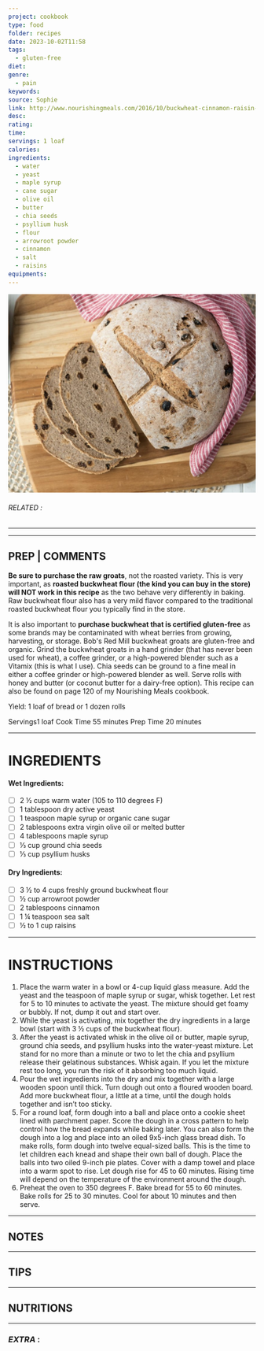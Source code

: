 ```yaml
---
project: cookbook
type: food
folder: recipes
date: 2023-10-02T11:58
tags:
  - gluten-free
diet: 
genre:
  - pain
keywords: 
source: Sophie
link: http://www.nourishingmeals.com/2016/10/buckwheat-cinnamon-raisin-bread-gluten.html?inf_contact_key=5d6bb72cf7dff699513443c3122647fd80bc91c8679b3c7366f6079677939230#more
desc: 
rating: 
time: 
servings: 1 loaf
calories: 
ingredients:
  - water
  - yeast
  - maple syrup
  - cane sugar
  - olive oil
  - butter
  - chia seeds
  - psyllium husk
  - flour
  - arrowroot powder
  - cinnamon
  - salt
  - raisins
equipments:
---
```


![IMAGE](image_713.png)

###### *RELATED* : 
---



---
## PREP | COMMENTS

**Be sure to purchase the raw groats**, not the roasted variety. This is very important, as **roasted buckwheat flour (the kind you can buy in the store) will NOT work in this recipe** as the two behave very differently in baking. Raw buckwheat flour also has a very mild flavor compared to the traditional roasted buckwheat flour you typically find in the store.

It is also important to **purchase buckwheat that is certified gluten-free** as some brands may be contaminated with wheat berries from growing, harvesting, or storage. Bob's Red Mill buckwheat groats are gluten-free and organic. Grind the buckwheat groats in a hand grinder (that has never been used for wheat), a coffee grinder, or a high-powered blender such as a Vitamix (this is what I use). Chia seeds can be ground to a fine meal in either a coffee grinder or high-powered blender as well. Serve rolls with honey and butter (or coconut butter for a dairy-free option). This recipe can also be found on page 120 of my Nourishing Meals cookbook.

Yield: 1 loaf of bread or 1 dozen rolls

Servings1 loaf
Cook Time 55 minutes
Prep Time 20 minutes

---
# INGREDIENTS

#### **Wet Ingredients:**

- [ ] 2 ½ cups warm water (105 to 110 degrees F)
- [ ] 1 tablespoon dry active yeast
- [ ] 1 teaspoon maple syrup or organic cane sugar
- [ ] 2 tablespoons extra virgin olive oil or melted butter
- [ ] 4 tablespoons maple syrup
- [ ] ⅓ cup ground chia seeds
- [ ] ⅓ cup psyllium husks

#### **Dry Ingredients:**

- [ ] 3 ½ to 4 cups freshly ground buckwheat flour
- [ ] ½ cup arrowroot powder
- [ ] 2 tablespoons cinnamon
- [ ] 1 ¼ teaspoon sea salt
- [ ] ½ to 1 cup raisins

---
# INSTRUCTIONS

1. Place the warm water in a bowl or 4-cup liquid glass measure. Add the yeast and the teaspoon of maple syrup or sugar, whisk together. Let rest for 5 to 10 minutes to activate the yeast. The mixture should get foamy or bubbly. If not, dump it out and start over.
2. While the yeast is activating, mix together the dry ingredients in a large bowl (start with 3 ½ cups of the buckwheat flour).
3. After the yeast is activated whisk in the olive oil or butter, maple syrup, ground chia seeds, and psyllium husks into the water-yeast mixture. Let stand for no more than a minute or two to let the chia and psyllium release their gelatinous substances. Whisk again. If you let the mixture rest too long, you run the risk of it absorbing too much liquid.
4. Pour the wet ingredients into the dry and mix together with a large wooden spoon until thick. Turn dough out onto a floured wooden board. Add more buckwheat flour, a little at a time, until the dough holds together and isn’t too sticky.
5. For a round loaf, form dough into a ball and place onto a cookie sheet lined with parchment paper. Score the dough in a cross pattern to help control how the bread expands while baking later. You can also form the dough into a log and place into an oiled 9x5-inch glass bread dish. To make rolls, form dough into twelve equal-sized balls. This is the time to let children each knead and shape their own ball of dough. Place the balls into two oiled 9-inch pie plates. Cover with a damp towel and place into a warm spot to rise. Let dough rise for 45 to 60 minutes. Rising time will depend on the temperature of the environment around the dough.
6. Preheat the oven to 350 degrees F. Bake bread for 55 to 60 minutes. Bake rolls for 25 to 30 minutes. Cool for about 10 minutes and then serve.

---
## NOTES



---
## TIPS



---
## NUTRITIONS



---
### *EXTRA* :




